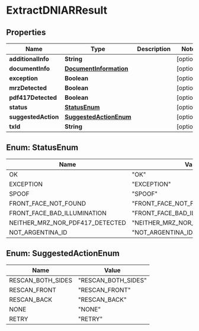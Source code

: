 
# ExtractDNIARResult

## Properties
Name | Type | Description | Notes
------------ | ------------- | ------------- | -------------
**additionalInfo** | **String** |  |  [optional]
**documentInfo** | [**DocumentInformation**](DocumentInformation.md) |  |  [optional]
**exception** | **Boolean** |  |  [optional]
**mrzDetected** | **Boolean** |  |  [optional]
**pdf417Detected** | **Boolean** |  |  [optional]
**status** | [**StatusEnum**](#StatusEnum) |  |  [optional]
**suggestedAction** | [**SuggestedActionEnum**](#SuggestedActionEnum) |  |  [optional]
**txId** | **String** |  |  [optional]


<a name="StatusEnum"></a>
## Enum: StatusEnum
Name | Value
---- | -----
OK | &quot;OK&quot;
EXCEPTION | &quot;EXCEPTION&quot;
SPOOF | &quot;SPOOF&quot;
FRONT_FACE_NOT_FOUND | &quot;FRONT_FACE_NOT_FOUND&quot;
FRONT_FACE_BAD_ILLUMINATION | &quot;FRONT_FACE_BAD_ILLUMINATION&quot;
NEITHER_MRZ_NOR_PDF417_DETECTED | &quot;NEITHER_MRZ_NOR_PDF417_DETECTED&quot;
NOT_ARGENTINA_ID | &quot;NOT_ARGENTINA_ID&quot;


<a name="SuggestedActionEnum"></a>
## Enum: SuggestedActionEnum
Name | Value
---- | -----
RESCAN_BOTH_SIDES | &quot;RESCAN_BOTH_SIDES&quot;
RESCAN_FRONT | &quot;RESCAN_FRONT&quot;
RESCAN_BACK | &quot;RESCAN_BACK&quot;
NONE | &quot;NONE&quot;
RETRY | &quot;RETRY&quot;



